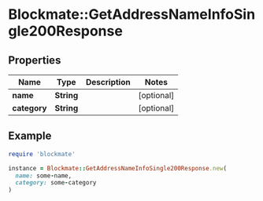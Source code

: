 # Blockmate::GetAddressNameInfoSingle200Response

## Properties

| Name | Type | Description | Notes |
| ---- | ---- | ----------- | ----- |
| **name** | **String** |  | [optional] |
| **category** | **String** |  | [optional] |

## Example

```ruby
require 'blockmate'

instance = Blockmate::GetAddressNameInfoSingle200Response.new(
  name: some-name,
  category: some-category
)
```

